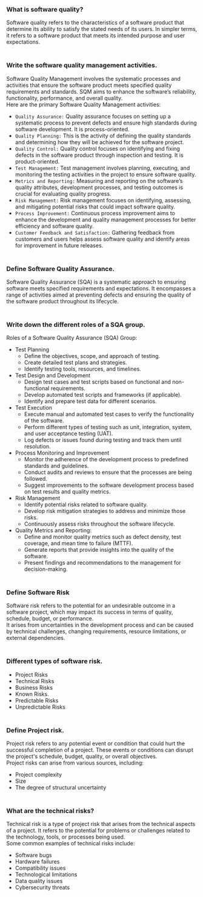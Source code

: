 ### **<br/>What is software quality?**
Software quality refers to the characteristics of a software product that determine its ability to satisfy the stated needs of its users. In simpler terms, it refers to a software product that meets its intended purpose and user expectations.

### **<br/>Write the software quality management activities.**
Software Quality Management involves the systematic processes and activities that ensure the software product meets specified quality requirements and standards. SQM aims to enhance the software’s reliability, functionality, performance, and overall quality.<br/>
Here are the primary Software Quality Management activities:<br/>
  - `Quality Assurance:` Quality assurance focuses on setting up a systematic process to prevent defects and ensure high standards during software development. It is process-oriented.
  - `Quality Planning:` This is the activity of defining the quality standards and determining how they will be achieved for the software project.
  - `Quality Control:` Quality control focuses on identifying and fixing defects in the software product through inspection and testing. It is product-oriented.
  - `Test Management:` Test management involves planning, executing, and monitoring the testing activities in the project to ensure software quality.
  - `Metrics and Reporting:` Measuring and reporting on the software’s quality attributes, development processes, and testing outcomes is crucial for evaluating quality progress.
  - `Risk Management:` Risk management focuses on identifying, assessing, and mitigating potential risks that could impact software quality.
  - `Process Improvement:` Continuous process improvement aims to enhance the development and quality management processes for better efficiency and software quality.
  - ``Customer Feedback and Satisfaction:`` Gathering feedback from customers and users helps assess software quality and identify areas for improvement in future releases.

### **<br/>Define Software Quality Assurance.**
Software Quality Assurance (SQA) is a systematic approach to ensuring software meets specified requirements and expectations. It encompasses a range of activities aimed at preventing defects and ensuring the quality of the software product throughout its lifecycle.<br/>

### **<br/>Write down the different roles of a SQA group.**
Roles of a Software Quality Assurance (SQA) Group:<br/>
  - Test Planning
      - Define the objectives, scope, and approach of testing.
      - Create detailed test plans and strategies.
      - Identify testing tools, resources, and timelines.
 - Test Design and Development
      - Design test cases and test scripts based on functional and non-functional requirements.
      - Develop automated test scripts and frameworks (if applicable).
      - Identify and prepare test data for different scenarios.
 - Test Execution
     - Execute manual and automated test cases to verify the functionality of the software.  
     - Perform different types of testing such as unit, integration, system, and user acceptance testing (UAT).
     - Log defects or issues found during testing and track them until resolution.
 - Process Monitoring and Improvement
     - Monitor the adherence of the development process to predefined standards and guidelines.
     - Conduct audits and reviews to ensure that the processes are being followed.
     - Suggest improvements to the software development process based on test results and quality metrics.
  - Risk Management
      - Identify potential risks related to software quality.
      - Develop risk mitigation strategies to address and minimize those risks.
      - Continuously assess risks throughout the software lifecycle.
  - Quality Metrics and Reporting:
      - Define and monitor quality metrics such as defect density, test coverage, and mean time to failure (MTTF).
      - Generate reports that provide insights into the quality of the software.
      - Present findings and recommendations to the management for decision-making.


### **<br/>Define Software Risk**
Software risk refers to the potential for an undesirable outcome in a software project, which may impact its success in terms of quality, schedule, budget, or performance.<br/> It arises from uncertainties in the development process and can be caused by technical challenges, changing requirements, resource limitations, or external dependencies. 

### **<br/>Different types of software risk.**
  - Project Risks
  - Technical Risks
  - Business Risks
  - Known Risks.
  - Predictable Risks
  - Unpredictable Risks

### **<br/>Define Project risk.**
Project risk refers to any potential event or condition that could hurt the successful completion of a project. These events or conditions can disrupt the project's schedule, budget, quality, or overall objectives.<br/>
Project risks can arise from various sources, including:<br/>
  - Project complexity
  - Size
  - The degree of structural uncertainty 

### **<br/>What are the technical risks?**
Technical risk is a type of project risk that arises from the technical aspects of a project. It refers to the potential for problems or challenges related to the technology, tools, or processes being used.<br/>
Some common examples of technical risks include:<br/>
  - Software bugs
  - Hardware failures
  - Compatibility issues
  - Technological limitations
  - Data quality issues
  - Cybersecurity threats


